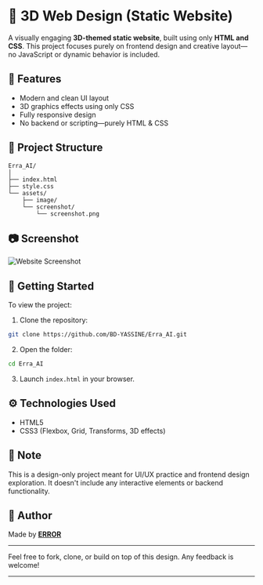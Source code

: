 # 🤖 3D Web Design (Static Website)

A visually engaging **3D-themed static website**, built using only **HTML and CSS**. This project focuses purely on frontend design and creative layout—no JavaScript or dynamic behavior is included.

## 🌟 Features

- Modern and clean UI layout
- 3D graphics effects using only CSS
- Fully responsive design
- No backend or scripting—purely HTML & CSS
  
## 📁 Project Structure

```
Erra_AI/
│
├── index.html
├── style.css
└── assets/
    ├── image/
    └── screenshot/
        └── screenshot.png
```

## 📷 Screenshot

![Website Screenshot](/assets/screenshot/Capture%20d'écran%202025-07-09%20174913.png)

## 🚀 Getting Started

To view the project:

1. Clone the repository:
```bash
git clone https://github.com/BD-YASSINE/Erra_AI.git
```

2. Open the folder:
```bash
cd Erra_AI
```

3. Launch `index.html` in your browser.

## ⚙️ Technologies Used

- HTML5
- CSS3 (Flexbox, Grid, Transforms, 3D effects)

## 📌 Note

This is a design-only project meant for UI/UX practice and frontend design exploration. It doesn't include any interactive elements or backend functionality.

## 👤 Author

Made by [**ERROR**](https://github.com/BD-YASSINE)

---

Feel free to fork, clone, or build on top of this design. Any feedback is welcome!

---
